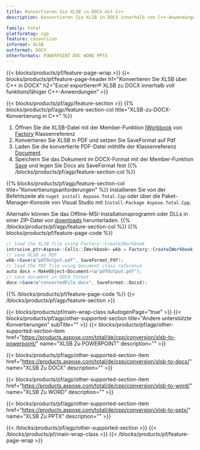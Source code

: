 ```yaml
---
title: Konvertieren Sie XLSB in DOCX mit C++
description: Konvertieren Sie XLSB in DOCX innerhalb von C++-Anwendungen

family: total
platformtag: cpp
feature: conversion
informat: XLSB
outformat: DOCX
otherformats: POWERPOINT DOC WORD PPTX
---
```

{{< blocks/products/pf/feature-page-wrap >}}
{{< blocks/products/pf/feature-page-header h1="Konvertieren Sie XLSB über C++ in DOCX" h2="Excel exportieren&reg; XLSB zu DOCX innerhalb voll funktionsfähiger C++-Anwendungen" >}}

{{< blocks/products/pf/agp/feature-section >}}
{{% blocks/products/pf/agp/feature-section-col title="XLSB-zu-DOCX-Konvertierung in C++" %}}
1. Öffnen Sie die XLSB-Datei mit der Member-Funktion [IWorkbook](https://reference.aspose.com/cells/cpp/class/aspose.cells.i_workbook) von [Factory](https://reference.aspose.com/cells/cpp/class/aspose.cells.factory) Klassenreferenz
2. Konvertieren Sie XLSB in PDF und setzen Sie SaveFormat auf Pdf
3. Laden Sie die konvertierte PDF-Datei mithilfe der Klassenreferenz [Document](https://reference.aspose.com/pdf/cpp/class/aspose.pdf.document).
4. Speichern Sie das Dokument im DOCX-Format mit der Member-Funktion [Save](https://reference.aspose.com/pdf/cpp/class/aspose.pdf.document#a6383c010776212483f51cc41235924db) und legen Sie Docx als SaveFormat fest
{{% /blocks/products/pf/agp/feature-section-col %}}

{{% blocks/products/pf/agp/feature-section-col title="Konvertierungsanforderungen" %}}
Installieren Sie von der Befehlszeile als ```nuget install Aspose.Total.Cpp``` oder über die Paket-Manager-Konsole von Visual Studio mit ```Install-Package Aspose.Total.Cpp```.

Alternativ können Sie das Offline-MSI-Installationsprogramm oder DLLs in einer ZIP-Datei von [downloads](https://releases.aspose.com/total/cpp) herunterladen.
{{% /blocks/products/pf/agp/feature-section-col %}}
{{% blocks/products/pf/feature-page-code %}}
```cs
// load the XLSB file using Factory::CreateIWorkbook
intrusive_ptr<Aspose::Cells::IWorkbook> wkb = Factory::CreateIWorkbook(u"sourceFile.xlsb");
// save XLSB as PDF
wkb->Save(u"pdfOutput.pdf", SaveFormat_Pdf);
// load the PDF file using Document class reference
auto docx = MakeObject<Document>(u"pdfOutput.pdf");
// save document in DOCX format
docx->Save(u"convertedFile.docx", SaveFormat::DocxX);
```

{{% /blocks/products/pf/feature-page-code %}}
{{< /blocks/products/pf/agp/feature-section >}}

{{< blocks/products/pf/main-wrap-class isAutogenPage="true" >}}
{{< blocks/products/pf/agp/other-supported-section title="Andere unterstützte Konvertierungen" subTitle="" >}}
{{< blocks/products/pf/agp/other-supported-section-item href="https://products.aspose.com/total/de/cpp/conversion/xlsb-to-powerpoint/" name="XLSB Zu POWERPOINT" description="" >}}

{{< blocks/products/pf/agp/other-supported-section-item href="https://products.aspose.com/total/de/cpp/conversion/xlsb-to-docx/" name="XLSB Zu DOCX" description="" >}}

{{< blocks/products/pf/agp/other-supported-section-item href="https://products.aspose.com/total/de/cpp/conversion/xlsb-to-word/" name="XLSB Zu WORD" description="" >}}

{{< blocks/products/pf/agp/other-supported-section-item href="https://products.aspose.com/total/de/cpp/conversion/xlsb-to-pptx/" name="XLSB Zu PPTX" description="" >}}


{{< /blocks/products/pf/agp/other-supported-section >}}
{{< /blocks/products/pf/main-wrap-class >}}
{{< /blocks/products/pf/feature-page-wrap >}}